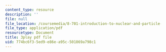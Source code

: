 ```yaml
---
content_type: resource
description: ''
file: null
file_location: /coursemedia/8-701-introduction-to-nuclear-and-particle-physics-fall-2020/774bc6f35ed9e86ea95c501869a798c1_BqZ8TiM-UVs.pdf
file_type: application/pdf
resourcetype: Document
title: 3play pdf file
uid: 774bc6f3-5ed9-e86e-a95c-501869a798c1
---
```

